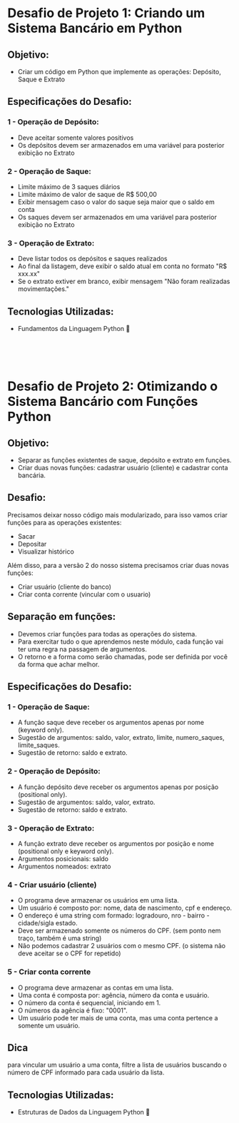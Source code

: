 # Desafio de Projeto 1: Criando um Sistema Bancário em Python

## Objetivo:
- Criar um código em Python que implemente as operações: Depósito, Saque e Extrato

## Especificações do Desafio:

### 1 - Operação de Depósito:
- Deve aceitar somente valores positivos
- Os depósitos devem ser armazenados em uma variável para posterior exibição no Extrato

### 2 - Operação de Saque:
- Limite máximo de 3 saques diários
- Limite máximo de valor de saque de R$ 500,00
- Exibir mensagem caso o valor do saque seja maior que o saldo em conta
- Os saques devem ser armazenados em uma variável para posterior exibição no Extrato

### 3 - Operação de Extrato:
- Deve listar todos os depósitos e saques realizados
- Ao final da listagem, deve exibir o saldo atual em conta no formato "R$ xxx.xx"
- Se o extrato extiver em branco, exibir mensagem "Não foram realizadas movimentações."

## Tecnologias Utilizadas:
- Fundamentos da Linguagem Python 🐍

<br>
<br>
<br>

# Desafio de Projeto 2: Otimizando o Sistema Bancário com Funções Python

## Objetivo:
- Separar as funções existentes de saque, depósito e extrato em funções.
- Criar duas novas funções: cadastrar usuário (cliente) e cadastrar conta bancária.

## Desafio:
Precisamos deixar nosso código mais modularizado, para isso vamos criar funções para as operações existentes:
- Sacar
- Depositar
- Visualizar histórico

Além disso, para a versão 2 do nosso sistema precisamos criar duas novas funções:
- Criar usuário (cliente do banco)
- Criar conta corrente (vincular com o usuario)

## Separação em funções:
- Devemos criar funções para todas as operações do sistema.
- Para exercitar tudo o que aprendemos neste módulo, cada função vai ter uma regra na passagem de argumentos.
- O retorno e a forma como serão chamadas, pode ser definida por você da forma que achar melhor.

## Especificações do Desafio:

### 1 - Operação de Saque:
- A função saque deve receber os argumentos apenas por nome (keyword only).
- Sugestão de argumentos: saldo, valor, extrato, limite, numero_saques, limite_saques.
- Sugestão de retorno: saldo e extrato.


### 2 - Operação de Depósito:
- A função depósito deve receber os argumentos apenas por posição (positional only).
- Sugestão de argumentos: saldo, valor, extrato.
- Sugestão de retorno: saldo e extrato.

### 3 - Operação de Extrato:
- A função extrato deve receber os argumentos por posição e nome (positional only e keyword only).
- Argumentos posicionais: saldo
- Argumentos nomeados: extrato

### 4 - Criar usuário (cliente)
- O programa deve armazenar os usuários em uma lista.
- Um usuário é composto por: nome, data de nascimento, cpf e endereço.
- O endereço é uma string com formado: logradouro, nro - bairro - cidade/sigla estado.
- Deve ser armazenado somente os números do CPF. (sem ponto nem traço, também é uma string)
- Não podemos cadastrar 2 usuários com o mesmo CPF. (o sistema não deve aceitar se o CPF for repetido)

### 5 - Criar conta corrente
- O programa deve armazenar as contas em uma lista.
- Uma conta é composta por: agência, número da conta e usuário.
- O número da conta é sequencial, iniciando em 1.
- O números da agência é fixo: "0001".
- Um usuário pode ter mais de uma conta, mas uma conta pertence a somente um usuário.

## Dica
para vincular um usuário a uma conta, filtre a lista de usuários buscando o número de CPF informado para cada usuário da lista.

## Tecnologias Utilizadas:
- Estruturas de Dados da Linguagem Python 🐍
